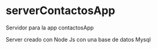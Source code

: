 # serverContactosApp

Servidor para la app contactosApp

Server creado con Node Js con una base de datos Mysql
